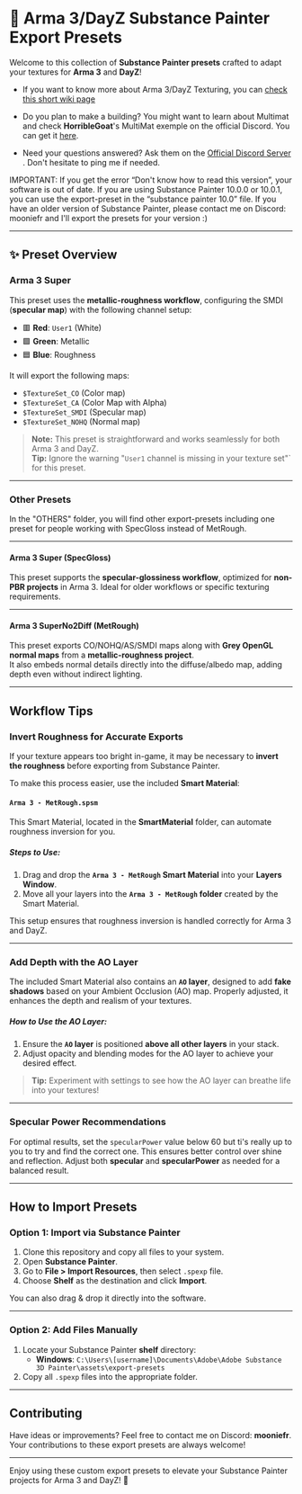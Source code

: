 # 🎨 Arma 3/DayZ Substance Painter Export Presets

Welcome to this collection of **Substance Painter presets** crafted to adapt your textures for **Arma 3** and **DayZ**! 

- If you want to know more about Arma 3/DayZ Texturing, you can [check this short wiki page](https://github.com/MoonieFR/SubstanceToArma/wiki) 

- Do you plan to make a building? You might want to learn about Multimat and check **HorribleGoat**'s MultiMat exemple on the official Discord. You can get it [here](https://discord.com/channels/105462288051380224/105781923573456896/1126619492139675768).

- Need your questions answered? Ask them on the [Official Discord Server](https://discord.com/channels/105462288051380224/105781923573456896)
. Don't hesitate to ping me if needed. 


IMPORTANT: If you get the error “Don't know how to read this version”, your software is out of date. If you are using Substance Painter 10.0.0 or 10.0.1, you can use the export-preset in the “substance painter 10.0” file. If you have an older version of Substance Painter, please contact me on Discord: mooniefr and I'll export the presets for your version :) 

---

## ✨ Preset Overview

### Arma 3 Super

This preset uses the **metallic-roughness workflow**, configuring the SMDI (**specular map**) with the following channel setup:

- 🟥 **Red**: `User1` (White)
- 🟩 **Green**: Metallic
- 🟦 **Blue**: Roughness

It will export the following maps:
  - `$TextureSet_CO` (Color map)
  - `$TextureSet_CA` (Color Map with Alpha)
  - `$TextureSet_SMDI` (Specular map)
  - `$TextureSet_NOHQ` (Normal map)

> **Note:** This preset is straightforward and works seamlessly for both Arma 3 and DayZ.  
> **Tip:** Ignore the warning "`User1` channel is missing in your texture set"` for this preset.

---

### Other Presets


In the "OTHERS" folder, you will find other export-presets including one preset for people working with SpecGloss instead of MetRough. 

---

#### Arma 3 Super (SpecGloss)

This preset supports the **specular-glossiness workflow**, optimized for **non-PBR projects** in Arma 3. Ideal for older workflows or specific texturing requirements.

---

#### Arma 3 SuperNo2Diff (MetRough)

This preset exports CO/NOHQ/AS/SMDI maps along with **Grey OpenGL normal maps** from a **metallic-roughness project**.  
It also embeds normal details directly into the diffuse/albedo map, adding depth even without indirect lighting.

---

## Workflow Tips

### Invert Roughness for Accurate Exports

If your texture appears too bright in-game, it may be necessary to **invert the roughness** before exporting from Substance Painter. 

To make this process easier, use the included **Smart Material**:  

#### `Arma 3 - MetRough.spsm`

This Smart Material, located in the **SmartMaterial** folder, can automate roughness inversion for you.

##### Steps to Use:

1. Drag and drop the **`Arma 3 - MetRough` Smart Material** into your **Layers Window**.
2. Move all your layers into the **`Arma 3 - MetRough` folder** created by the Smart Material.

This setup ensures that roughness inversion is handled correctly for Arma 3 and DayZ.

---

### Add Depth with the AO Layer

The included Smart Material also contains an **`AO` layer**, designed to add **fake shadows** based on your Ambient Occlusion (AO) map. Properly adjusted, it enhances the depth and realism of your textures.


##### How to Use the AO Layer:

1. Ensure the **`AO` layer** is positioned **above all other layers** in your stack.
2. Adjust opacity and blending modes for the AO layer to achieve your desired effect.

> **Tip:** Experiment with settings to see how the AO layer can breathe life into your textures!

---

### Specular Power Recommendations

For optimal results, set the `specularPower` value below 60 but ti's really up to you to try and find the correct one.
This ensures better control over shine and reflection. Adjust both **specular** and **specularPower** as needed for a balanced result.

---

## How to Import Presets

### Option 1: Import via Substance Painter

1. Clone this repository and copy all files to your system.
2. Open **Substance Painter**.
3. Go to **File > Import Resources**, then select `.spexp` file.
4. Choose **Shelf** as the destination and click **Import**.

You can also drag & drop it directly into the software. 

---

### Option 2: Add Files Manually

1. Locate your Substance Painter **shelf** directory:
   - **Windows**: `C:\Users\[username]\Documents\Adobe\Adobe Substance 3D Painter\assets\export-presets`
2. Copy all `.spexp` files into the appropriate folder.

---

## Contributing

Have ideas or improvements? Feel free to contact me on Discord: **mooniefr**.  
Your contributions to these export presets are always welcome!

---

Enjoy using these custom export presets to elevate your Substance Painter projects for Arma 3 and DayZ! 🚀

